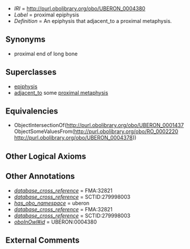 * *IRI* = http://purl.obolibrary.org/obo/UBERON_0004380
 * *Label* = proximal epiphysis
 * *Definition* = An epiphysis that adjacent_to a proximal metaphysis.

## Synonyms

 * proximal end of long bone

## Superclasses

 * [epiphysis](../../UBERON/37/UBERON_0001437.md)
 * [adjacent_to](../../RO/20/RO_0002220.md) some [proximal metaphysis](../../UBERON/78/UBERON_0004378.md)

## Equivalencies

 * ObjectIntersectionOf(<http://purl.obolibrary.org/obo/UBERON_0001437> ObjectSomeValuesFrom(<http://purl.obolibrary.org/obo/RO_0002220> <http://purl.obolibrary.org/obo/UBERON_0004378>))

## Other Logical Axioms


## Other Annotations

 * *[database_cross_reference](../../ef/oboInOwl#hasDbXref.md)* = FMA:32821
 * *[database_cross_reference](../../ef/oboInOwl#hasDbXref.md)* = SCTID:279998003
 * *[has_obo_namespace](../../ce/oboInOwl#hasOBONamespace.md)* = uberon
 * *[database_cross_reference](../../ef/oboInOwl#hasDbXref.md)* = FMA:32821
 * *[database_cross_reference](../../ef/oboInOwl#hasDbXref.md)* = SCTID:279998003
 * *[oboInOwl#id](../../id/oboInOwl#id.md)* = UBERON:0004380

## External Comments

